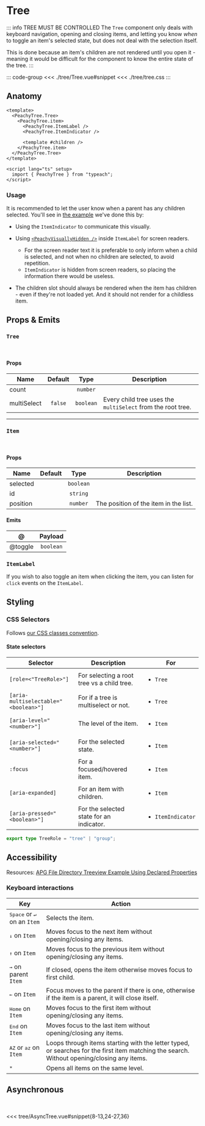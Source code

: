 # Tree

::: info TREE MUST BE CONTROLLED
The `Tree` component only deals with keyboard navigation, opening and closing items,
and letting you know _when_ to toggle an item's selected state, but does not deal with the selection itself.

This is done because an item's children are not rendered until you open it - meaning it would be difficult for
the component to know the entire state of the tree.
:::
<br/>

<script lang="ts" setup>
 import Tree from './tree/Tree.vue'
 import AsyncTree from './tree/AsyncTree.vue'
 import './tree/tree.css' 
</script>

<ClientOnly>
  <ComponentPreview>
    <Tree />
  </ComponentPreview>
</ClientOnly>

::: code-group
<<< ./tree/Tree.vue#snippet
<<< ./tree/tree.css
:::

## Anatomy

```vue
<template>
  <PeachyTree.Tree>
    <PeachyTree.item>
      <PeachyTree.ItemLabel />
      <PeachyTree.ItemIndicator />

      <template #children />
    </PeachyTree.item>
  </PeachyTree.Tree>
</template>

<script lang="ts" setup>
  import { PeachyTree } from "typeach";
</script>
```

### Usage

It is recommended to let the user know when a parent has any children selected. You'll see in [the example](#tree) we've done this by:

- Using the `ItemIndicator` to communicate this visually.

- Using [`<PeachyVisuallyHidden />`](/components/visually-hidden) inside `ItemLabel` for screen readers.

  - For the screen reader text it is preferable to only inform when a child is selected, and not when no children are selected, to avoid repetition.
  - `ItemIndicator` is hidden from screen readers, so placing the information there would be useless.

- The children slot should always be rendered when the item has children - even if they're not loaded yet. And it should not render for a childless item.

## Props & Emits

### `Tree`

<br/>

#### Props

| Name        | Default |   Type    | Description                                                 |
| ----------- | :-----: | :-------: | ----------------------------------------------------------- |
| count       |         | `number`  |                                                             |
| multiSelect | `false` | `boolean` | Every child tree uses the `multiSelect` from the root tree. |

<hr/>

### `Item`

<br/>

#### Props

| Name     | Default |   Type    | Description                           |
| -------- | :-----: | :-------: | ------------------------------------- |
| selected |         | `boolean` |                                       |
| id       |         | `string`  |                                       |
| position |         | `number`  | The position of the item in the list. |

#### Emits

| @       |  Payload  |
| ------- | :-------: |
| @toggle | `boolean` |

### `ItemLabel`

If you wish to also toggle an item when clicking the item, you can listen for `click` events on the `ItemLabel`.

## Styling

### CSS Selectors

Follows [our CSS classes convention](/info#styling).
<br />

#### State selectors

| Selector                             | Description                                |  For                              |
| ------------------------------------ | ------------------------------------------ | --------------------------------- |
| `[role=<"TreeRole>"]`                | For selecting a root tree vs a child tree. | <ul><li>`Tree`</li> </ul>         |
| `[aria-multiselectable="<boolean>"]` | For if a tree is multiselect or not.       | <ul><li>`Tree`</li></ul>          |
| `[aria-level="<number>"]`            | The level of the item.                     | <ul><li>`Item`</li></ul>          |
| `[aria-selected="<number>"]`         | For the selected state.                    | <ul><li>`Item`</li></ul>          |
| `:focus`                             | For a focused/hovered item.                | <ul><li>`Item`</li></ul>          |
| `[aria-expanded]`                    | For an item with children.                 | <ul><li>`Item`</li></ul>          |
| `[aria-pressed="<boolean>"]`         | For the selected state for an indicator.   | <ul><li>`ItemIndicator`</li></ul> |

```ts
export type TreeRole = "tree" | "group";
```

## Accessibility

Resources: [APG File Directory Treeview Example Using Declared Properties](https://www.w3.org/WAI/ARIA/apg/patterns/treeview/examples/treeview1b/)

### Keyboard interactions

| Key                                           | Action                                                                                                                                     |
| --------------------------------------------- | ------------------------------------------------------------------------------------------------------------------------------------------ |
| <kbd>Space</kbd> or <kbd>↵</kbd> on an `Item` | Selects the item.                                                                                                                          |
| <kbd>↓</kbd> on `Item`                        | Moves focus to the next item without opening/closing any items.                                                                            |
| <kbd>↑</kbd> on `Item`                        | Moves focus to the previous item without opening/closing any items.                                                                        |
| <kbd>→</kbd> on parent `Item`                 | If closed, opens the item otherwise moves focus to first child.                                                                            |
| <kbd>←</kbd> on `Item`                        | Focus moves to the parent if there is one, otherwise if the item is a parent, it will close itself.                                        |
| <kbd>Home</kbd> on `Item`                     | Moves focus to the first item without opening/closing any items.                                                                           |
| <kbd>End</kbd> on `Item`                      | Moves focus to the last item without opening/closing any items.                                                                            |
| <kbd>AZ</kbd> or <kbd>az</kbd> on `Item`      | Loops through items starting with the letter typed, or searches for the first item matching the search. Without opening/closing any items. |
| <kbd>\*</kbd>                                 | Opens all items on the same level.                                                                                                         |

## Asynchronous

<br />

<ClientOnly>
  <ComponentPreview>
    <AsyncTree />
  </ComponentPreview>
</ClientOnly>

<<< tree/AsyncTree.vue#snippet{8-13,24-27,36}

